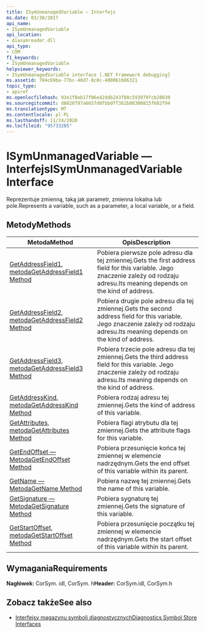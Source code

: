 ```yaml
---
title: ISymUnmanagedVariable — Interfejs
ms.date: 03/30/2017
api_name:
- ISymUnmanagedVariable
api_location:
- diasymreader.dll
api_type:
- COM
f1_keywords:
- ISymUnmanagedVariable
helpviewer_keywords:
- ISymUnmanagedVariable interface [.NET Framework debugging]
ms.assetid: 704c69ba-77bc-40d7-8c0c-400061686321
topic_type:
- apiref
ms.openlocfilehash: 93e1f8eb17f06e42ddb243f88c593979fcb28030
ms.sourcegitcommit: d8020797a6657d0fbbdff362b80300815f682f94
ms.translationtype: MT
ms.contentlocale: pl-PL
ms.lasthandoff: 11/24/2020
ms.locfileid: "95733285"
---
```

# <a name="isymunmanagedvariable-interface"></a><span data-ttu-id="67306-102">ISymUnmanagedVariable — Interfejs</span><span class="sxs-lookup"><span data-stu-id="67306-102">ISymUnmanagedVariable Interface</span></span>

<span data-ttu-id="67306-103">Reprezentuje zmienną, taką jak parametr, zmienna lokalna lub pole.</span><span class="sxs-lookup"><span data-stu-id="67306-103">Represents a variable, such as a parameter, a local variable, or a field.</span></span>  
  
## <a name="methods"></a><span data-ttu-id="67306-104">Metody</span><span class="sxs-lookup"><span data-stu-id="67306-104">Methods</span></span>  
  
|<span data-ttu-id="67306-105">Metoda</span><span class="sxs-lookup"><span data-stu-id="67306-105">Method</span></span>|<span data-ttu-id="67306-106">Opis</span><span class="sxs-lookup"><span data-stu-id="67306-106">Description</span></span>|  
|------------|-----------------|  
|[<span data-ttu-id="67306-107">GetAddressField1, metoda</span><span class="sxs-lookup"><span data-stu-id="67306-107">GetAddressField1 Method</span></span>](isymunmanagedvariable-getaddressfield1-method.md)|<span data-ttu-id="67306-108">Pobiera pierwsze pole adresu dla tej zmiennej.</span><span class="sxs-lookup"><span data-stu-id="67306-108">Gets the first address field for this variable.</span></span> <span data-ttu-id="67306-109">Jego znaczenie zależy od rodzaju adresu.</span><span class="sxs-lookup"><span data-stu-id="67306-109">Its meaning depends on the kind of address.</span></span>|  
|[<span data-ttu-id="67306-110">GetAddressField2, metoda</span><span class="sxs-lookup"><span data-stu-id="67306-110">GetAddressField2 Method</span></span>](isymunmanagedvariable-getaddressfield2-method.md)|<span data-ttu-id="67306-111">Pobiera drugie pole adresu dla tej zmiennej.</span><span class="sxs-lookup"><span data-stu-id="67306-111">Gets the second address field for this variable.</span></span> <span data-ttu-id="67306-112">Jego znaczenie zależy od rodzaju adresu.</span><span class="sxs-lookup"><span data-stu-id="67306-112">Its meaning depends on the kind of address.</span></span>|  
|[<span data-ttu-id="67306-113">GetAddressField3, metoda</span><span class="sxs-lookup"><span data-stu-id="67306-113">GetAddressField3 Method</span></span>](isymunmanagedvariable-getaddressfield3-method.md)|<span data-ttu-id="67306-114">Pobiera trzecie pole adresu dla tej zmiennej.</span><span class="sxs-lookup"><span data-stu-id="67306-114">Gets the third address field for this variable.</span></span> <span data-ttu-id="67306-115">Jego znaczenie zależy od rodzaju adresu.</span><span class="sxs-lookup"><span data-stu-id="67306-115">Its meaning depends on the kind of address.</span></span>|  
|[<span data-ttu-id="67306-116">GetAddressKind, metoda</span><span class="sxs-lookup"><span data-stu-id="67306-116">GetAddressKind Method</span></span>](isymunmanagedvariable-getaddresskind-method.md)|<span data-ttu-id="67306-117">Pobiera rodzaj adresu tej zmiennej.</span><span class="sxs-lookup"><span data-stu-id="67306-117">Gets the kind of address of this variable.</span></span>|  
|[<span data-ttu-id="67306-118">GetAttributes, metoda</span><span class="sxs-lookup"><span data-stu-id="67306-118">GetAttributes Method</span></span>](isymunmanagedvariable-getattributes-method.md)|<span data-ttu-id="67306-119">Pobiera flagi atrybutu dla tej zmiennej.</span><span class="sxs-lookup"><span data-stu-id="67306-119">Gets the attribute flags for this variable.</span></span>|  
|[<span data-ttu-id="67306-120">GetEndOffset — Metoda</span><span class="sxs-lookup"><span data-stu-id="67306-120">GetEndOffset Method</span></span>](isymunmanagedvariable-getendoffset-method.md)|<span data-ttu-id="67306-121">Pobiera przesunięcie końca tej zmiennej w elemencie nadrzędnym.</span><span class="sxs-lookup"><span data-stu-id="67306-121">Gets the end offset of this variable within its parent.</span></span>|  
|[<span data-ttu-id="67306-122">GetName — Metoda</span><span class="sxs-lookup"><span data-stu-id="67306-122">GetName Method</span></span>](isymunmanagedvariable-getname-method.md)|<span data-ttu-id="67306-123">Pobiera nazwę tej zmiennej.</span><span class="sxs-lookup"><span data-stu-id="67306-123">Gets the name of this variable.</span></span>|  
|[<span data-ttu-id="67306-124">GetSignature — Metoda</span><span class="sxs-lookup"><span data-stu-id="67306-124">GetSignature Method</span></span>](isymunmanagedvariable-getsignature-method.md)|<span data-ttu-id="67306-125">Pobiera sygnaturę tej zmiennej.</span><span class="sxs-lookup"><span data-stu-id="67306-125">Gets the signature of this variable.</span></span>|  
|[<span data-ttu-id="67306-126">GetStartOffset, metoda</span><span class="sxs-lookup"><span data-stu-id="67306-126">GetStartOffset Method</span></span>](isymunmanagedvariable-getstartoffset-method.md)|<span data-ttu-id="67306-127">Pobiera przesunięcie początku tej zmiennej w elemencie nadrzędnym.</span><span class="sxs-lookup"><span data-stu-id="67306-127">Gets the start offset of this variable within its parent.</span></span>|  
  
## <a name="requirements"></a><span data-ttu-id="67306-128">Wymagania</span><span class="sxs-lookup"><span data-stu-id="67306-128">Requirements</span></span>  

 <span data-ttu-id="67306-129">**Nagłówek:** CorSym. idl, CorSym. h</span><span class="sxs-lookup"><span data-stu-id="67306-129">**Header:** CorSym.idl, CorSym.h</span></span>  
  
## <a name="see-also"></a><span data-ttu-id="67306-130">Zobacz także</span><span class="sxs-lookup"><span data-stu-id="67306-130">See also</span></span>

- [<span data-ttu-id="67306-131">Interfejsy magazynu symboli diagnostycznych</span><span class="sxs-lookup"><span data-stu-id="67306-131">Diagnostics Symbol Store Interfaces</span></span>](diagnostics-symbol-store-interfaces.md)
